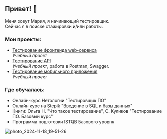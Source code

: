 ## Привет! 👋
Меня зовут Мария, я начинающий тестировщик. <br>
Сейчас я в поиске стажировки и/или работы. <br>

### Мои проекты:
* [Тестирование фронтенда web-сервиса](https://github.com/malsmasher/Test-cases-for-the-form?tab=readme-ov-file)<br>
  *Учебный проект*
* [Тестирование API](https://github.com/malsmasher/Test-task)<br>
  *Учебный проект*, работа в Postman, Swagger.
* [Тестирование мобильного приложения](https://github.com/malsmasher/NEXTRACKER-app?tab=readme-ov-file)<br>
  *Учебный проект*


  

### Где обучалась:
- Онлайн-курс Нетологии "Тестировщик ПО"
- Онлайн курс на Stepik "Введение в SQL и базы данных"
- Книги: Ольга Н. "Что такое тестирование", С. Куликов "Тестирование ПО. Базовый курс"
- Программа подготовки ISTQB Базового уровня

![photo_2024-11-18_19-51-26](https://github.com/user-attachments/assets/56aa3cb9-8892-4c71-a60b-8b11d139ffae)
